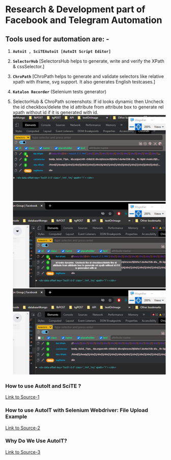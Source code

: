 # Research & Development part of Facebook and Telegram Automation
## Tools used for automation are: -
1.	**```Autoit , SciTEAutoit [AutoIt Script Editor]```**
2.	**```SelectorHub```** [SelectorsHub helps to generate, write and verify the XPath & cssSelector.]
3.	**```ChroPath```** [ChroPath helps to generate and validate selectors like relative xpath with iframe, svg support. It also generates English testcases.]
4.	**```Katalon Recorder```** (Selenium tests generator)

5. SelectorHub & ChroPath screenshots: If id looks dynamic then Uncheck the id checkbox/delete the id attribute from attribute box to generate rel xpath without id if it is generated with id.
![Screenshot_1](https://github.com/sanjeebKumarGouda/facebookPostAutomation/blob/main/resources/1.png )
![Screenshot_2](https://github.com/sanjeebKumarGouda/facebookPostAutomation/blob/main/resources/2.png )
![Screenshot_3](https://github.com/sanjeebKumarGouda/facebookPostAutomation/blob/main/resources/3.png )

 
 
### How to use AutoIt and SciTE ?
[Link to Source-1](https://youtu.be/3nPFjfpDwGU)

### How to use AutoIT with Selenium Webdriver: File Upload Example
[Link to Source-2](https://www.guru99.com/use-autoit-selenium.html)

### Why Do We Use AutoIT?
[Link to Source-3](https://medium.com/chaya-thilakumara/why-do-we-use-autoit-39da30d60f23)

